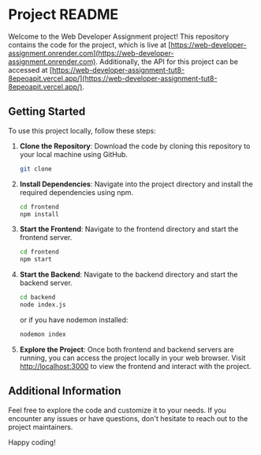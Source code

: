 # Project README

Welcome to the Web Developer Assignment project! This repository contains the code for the project, which is live at [https://web-developer-assignment.onrender.com](https://web-developer-assignment.onrender.com). Additionally, the API for this project can be accessed at [https://web-developer-assignment-tut8-8epeoapit.vercel.app/](https://web-developer-assignment-tut8-8epeoapit.vercel.app/).

## Getting Started

To use this project locally, follow these steps:

1. **Clone the Repository**: Download the code by cloning this repository to your local machine using GitHub.

   ```bash
   git clone 
   ```

2. **Install Dependencies**: Navigate into the project directory and install the required dependencies using npm.

   ```bash
   cd frontend
   npm install
   ```

3. **Start the Frontend**: Navigate to the frontend directory and start the frontend server.

   ```bash
   cd frontend
   npm start
   ```

4. **Start the Backend**: Navigate to the backend directory and start the backend server.

   ```bash
   cd backend
   node index.js
   ```

   or if you have nodemon installed:

   ```bash
   nodemon index
   ```

5. **Explore the Project**: Once both frontend and backend servers are running, you can access the project locally in your web browser. Visit [http://localhost:3000](http://localhost:3000) to view the frontend and interact with the project.

## Additional Information

Feel free to explore the code and customize it to your needs. If you encounter any issues or have questions, don't hesitate to reach out to the project maintainers.

Happy coding!
